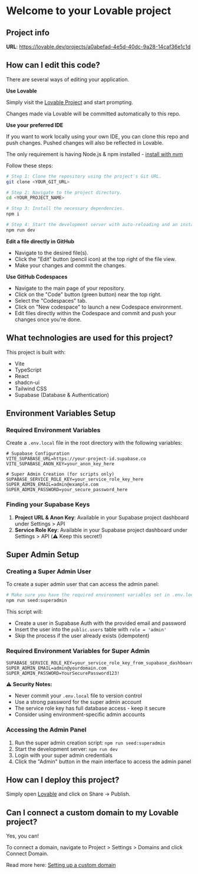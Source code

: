 
# Welcome to your Lovable project

## Project info

**URL**: https://lovable.dev/projects/a0abefad-4e5d-40dc-9a28-14caf36e1c1d

## How can I edit this code?

There are several ways of editing your application.

**Use Lovable**

Simply visit the [Lovable Project](https://lovable.dev/projects/a0abefad-4e5d-40dc-9a28-14caf36e1c1d) and start prompting.

Changes made via Lovable will be committed automatically to this repo.

**Use your preferred IDE**

If you want to work locally using your own IDE, you can clone this repo and push changes. Pushed changes will also be reflected in Lovable.

The only requirement is having Node.js & npm installed - [install with nvm](https://github.com/nvm-sh/nvm#installing-and-updating)

Follow these steps:

```sh
# Step 1: Clone the repository using the project's Git URL.
git clone <YOUR_GIT_URL>

# Step 2: Navigate to the project directory.
cd <YOUR_PROJECT_NAME>

# Step 3: Install the necessary dependencies.
npm i

# Step 4: Start the development server with auto-reloading and an instant preview.
npm run dev
```

**Edit a file directly in GitHub**

- Navigate to the desired file(s).
- Click the "Edit" button (pencil icon) at the top right of the file view.
- Make your changes and commit the changes.

**Use GitHub Codespaces**

- Navigate to the main page of your repository.
- Click on the "Code" button (green button) near the top right.
- Select the "Codespaces" tab.
- Click on "New codespace" to launch a new Codespace environment.
- Edit files directly within the Codespace and commit and push your changes once you're done.

## What technologies are used for this project?

This project is built with:

- Vite
- TypeScript
- React
- shadcn-ui
- Tailwind CSS
- Supabase (Database & Authentication)

## Environment Variables Setup

### Required Environment Variables

Create a `.env.local` file in the root directory with the following variables:

```env
# Supabase Configuration
VITE_SUPABASE_URL=https://your-project-id.supabase.co
VITE_SUPABASE_ANON_KEY=your_anon_key_here

# Super Admin Creation (for scripts only)
SUPABASE_SERVICE_ROLE_KEY=your_service_role_key_here
SUPER_ADMIN_EMAIL=admin@example.com
SUPER_ADMIN_PASSWORD=your_secure_password_here
```

### Finding your Supabase Keys

1. **Project URL & Anon Key**: Available in your Supabase project dashboard under Settings > API
2. **Service Role Key**: Available in your Supabase project dashboard under Settings > API (⚠️ Keep this secret!)

## Super Admin Setup

### Creating a Super Admin User

To create a super admin user that can access the admin panel:

```sh
# Make sure you have the required environment variables set in .env.local
npm run seed:superadmin
```

This script will:
- Create a user in Supabase Auth with the provided email and password
- Insert the user into the `public.users` table with `role = 'admin'`
- Skip the process if the user already exists (idempotent)

### Required Environment Variables for Super Admin

```env
SUPABASE_SERVICE_ROLE_KEY=your_service_role_key_from_supabase_dashboard
SUPER_ADMIN_EMAIL=admin@yourdomain.com
SUPER_ADMIN_PASSWORD=YourSecurePassword123!
```

⚠️ **Security Notes:**
- Never commit your `.env.local` file to version control
- Use a strong password for the super admin account
- The service role key has full database access - keep it secure
- Consider using environment-specific admin accounts

### Accessing the Admin Panel

1. Run the super admin creation script: `npm run seed:superadmin`
2. Start the development server: `npm run dev`
3. Login with your super admin credentials
4. Click the "Admin" button in the main interface to access the admin panel

## How can I deploy this project?

Simply open [Lovable](https://lovable.dev/projects/a0abefad-4e5d-40dc-9a28-14caf36e1c1d) and click on Share -> Publish.

## Can I connect a custom domain to my Lovable project?

Yes, you can!

To connect a domain, navigate to Project > Settings > Domains and click Connect Domain.

Read more here: [Setting up a custom domain](https://docs.lovable.dev/tips-tricks/custom-domain#step-by-step-guide)

